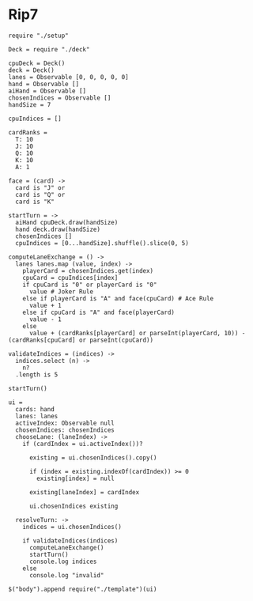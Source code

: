 Rip7
====

    require "./setup"
    
    Deck = require "./deck"

    cpuDeck = Deck()
    deck = Deck()
    lanes = Observable [0, 0, 0, 0, 0]
    hand = Observable []
    aiHand = Observable []
    chosenIndices = Observable []
    handSize = 7
    
    cpuIndices = []

    cardRanks =
      T: 10
      J: 10
      Q: 10
      K: 10
      A: 1

    face = (card) ->
      card is "J" or 
      card is "Q" or
      card is "K"

    startTurn = ->
      aiHand cpuDeck.draw(handSize)
      hand deck.draw(handSize)
      chosenIndices []
      cpuIndices = [0...handSize].shuffle().slice(0, 5)

    computeLaneExchange = () ->
      lanes lanes.map (value, index) ->
        playerCard = chosenIndices.get(index)
        cpuCard = cpuIndices[index]
        if cpuCard is "0" or playerCard is "0"
          value # Joker Rule
        else if playerCard is "A" and face(cpuCard) # Ace Rule
          value + 1
        else if cpuCard is "A" and face(playerCard)
          value - 1
        else
          value + (cardRanks[playerCard] or parseInt(playerCard, 10)) - (cardRanks[cpuCard] or parseInt(cpuCard))

    validateIndices = (indices) ->
      indices.select (n) ->
        n?
      .length is 5

    startTurn()

    ui =
      cards: hand
      lanes: lanes
      activeIndex: Observable null
      chosenIndices: chosenIndices
      chooseLane: (laneIndex) ->
        if (cardIndex = ui.activeIndex())?
          
          existing = ui.chosenIndices().copy()
          
          if (index = existing.indexOf(cardIndex)) >= 0
            existing[index] = null

          existing[laneIndex] = cardIndex
          
          ui.chosenIndices existing

      resolveTurn: ->
        indices = ui.chosenIndices()

        if validateIndices(indices)
          computeLaneExchange()
          startTurn()
          console.log indices
        else
          console.log "invalid"

    $("body").append require("./template")(ui)
